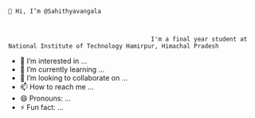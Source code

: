                                                                                  👋 Hi, I’m @Sahithyavangala


                                                                                 
                                            I'm a final year student at National Institute of Technology Hamirpur, Himachal Pradesh
                                                                      
- 👀 I’m interested in ...
- 🌱 I’m currently learning ...
- 💞️ I’m looking to collaborate on ...
- 📫 How to reach me ...
- 😄 Pronouns: ...
- ⚡ Fun fact: ...


